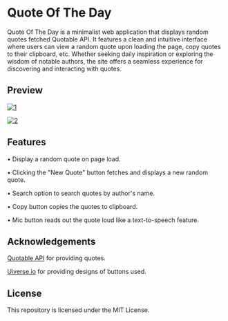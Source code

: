 # Quote Of The Day

Quote Of The Day is a minimalist web application that displays random quotes fetched Quotable API. It features a clean and intuitive interface where users can view a random quote upon loading the page, copy quotes to their clipboard, etc. Whether seeking daily inspiration or exploring the wisdom of notable authors, the site offers a seamless experience for discovering and interacting with quotes.

## Preview

[![1](https://github.com/atharvthakle/Quote-Of-The-Day/assets/136578804/a9b75c19-ffc5-4ae9-bbad-6847baf41186)](https://quoteoftheday-by-at.netlify.app/)

[![2](https://github.com/atharvthakle/Quote-Of-The-Day/assets/136578804/1f99e56e-8496-48d0-97fd-9a0876413825)](https://quoteoftheday-by-at.netlify.app/)

## Features

• Display a random quote on page load.

• Clicking the "New Quote" button fetches and displays a new random quote.

• Search option to search quotes by author's name.

• Copy button copies the quotes to clipboard.

• Mic button reads out the quote loud like a text-to-speech feature.

## Acknowledgements

[Quotable API](api.quotable.io) for providing quotes.

[Uiverse.io](https://uiverse.io/) for providing designs of buttons used.

## License

This repository is licensed under the MIT License.
